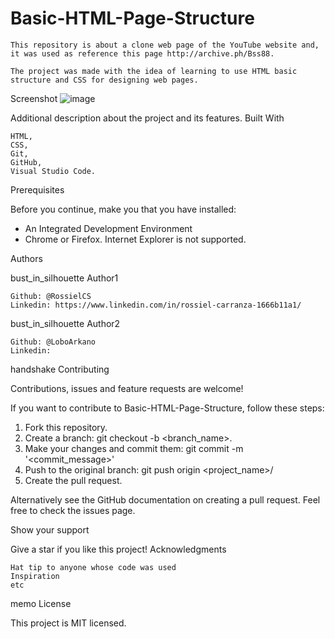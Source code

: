 # Basic-HTML-Page-Structure

    This repository is about a clone web page of the YouTube website and, it was used as reference this page http://archive.ph/Bss88.

    The project was made with the idea of learning to use HTML basic structure and CSS for designing web pages.


Screenshot
![image](https://user-images.githubusercontent.com/60085697/74850711-0c11c380-5319-11ea-83d4-34fded75d411.png)


Additional description about the project and its features.
Built With

    HTML,
    CSS,
    Git,
    GitHub,
    Visual Studio Code.


Prerequisites

Before you continue, make you that you have installed:

* An Integrated Development Environment
* Chrome or Firefox. Internet Explorer is not supported.


Authors

bust_in_silhouette Author1

    Github: @RossielCS
    Linkedin: https://www.linkedin.com/in/rossiel-carranza-1666b11a1/

bust_in_silhouette Author2

    Github: @LoboArkano
    Linkedin: 


handshake Contributing

Contributions, issues and feature requests are welcome!

If you want to contribute to Basic-HTML-Page-Structure, follow these steps:

1. Fork this repository.
2. Create a branch: git checkout -b <branch_name>.
3. Make your changes and commit them: git commit -m '<commit_message>'
4. Push to the original branch: git push origin <project_name>/<location>
5. Create the pull request.

Alternatively see the GitHub documentation on creating a pull request.
Feel free to check the issues page.


Show your support

Give a star if you like this project!
Acknowledgments

    Hat tip to anyone whose code was used
    Inspiration
    etc


memo License

This project is MIT licensed.
